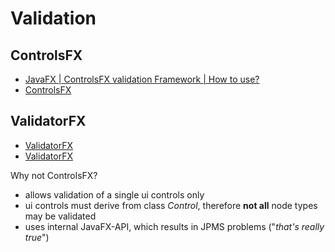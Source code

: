 # Validation

## ControlsFX

- [JavaFX | ControlsFX validation Framework | How to use?](https://www.youtube.com/watch?v=T-gjV-MPREg)
- [ControlsFX](https://github.com/controlsfx/controlsfx)

## ValidatorFX

- [ValidatorFX](https://www.youtube.com/watch?v=dSYsuPuYaZ8)
- [ValidatorFX](https://github.com/effad/ValidatorFX)

Why not ControlsFX?

- allows validation of a single ui controls only
- ui controls must derive from class _Control_, therefore **not all** node types may be validated
- uses internal JavaFX-API, which results in JPMS problems ("_that's really true_")
